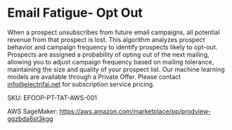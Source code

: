 # Email Fatigue- Opt Out

When a prospect unsubscribes from future email campaigns, all potential revenue from that prospect is lost. This algorithm analyzes prospect behavior and campaign frequency to identify prospects likely to opt-out. Prospects are assigned a probability of opting out of the next mailing, allowing you to adjust campaign frequency based on mailing tolerance, maintaining the size and quality of your prospect list.
Our machine learning models are available through a Private Offer. Please contact info@electrifai.net for subscription service pricing.
 
SKU: EFOOP-PT-TAT-AWS-001

AWS SageMaker:  https://aws.amazon.com/marketplace/pp/prodview-ggzbda6st3kgg
